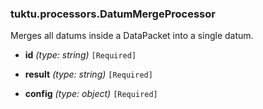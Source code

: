 ### tuktu.processors.DatumMergeProcessor
Merges all datums inside a DataPacket into a single datum.

  * **id** *(type: string)* `[Required]`

  * **result** *(type: string)* `[Required]`

  * **config** *(type: object)* `[Required]`

